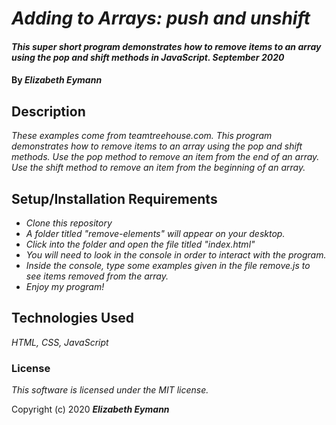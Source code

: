# _Adding to Arrays: push and unshift_

#### _This super short program demonstrates how to remove items to an array using the pop and shift methods in JavaScript. September 2020_

#### By _**Elizabeth Eymann**_

## Description

_These examples come from teamtreehouse.com. This program demonstrates how to remove items to an array using the pop and shift methods. Use the pop method to remove an item from the end of an array. Use the shift method to remove an item from the beginning of an array._

## Setup/Installation Requirements

* _Clone this repository_
* _A folder titled "remove-elements" will appear on your desktop._
* _Click into the folder and open the file titled "index.html"_
* _You will need to look in the console in order to interact with the program._
* _Inside the console, type some examples given in the file remove.js to see items removed from the array._
* _Enjoy my program!_

## Technologies Used

_HTML, CSS, JavaScript_

### License

*This software is licensed under the MIT license.*

Copyright (c) 2020 **_Elizabeth Eymann_**
